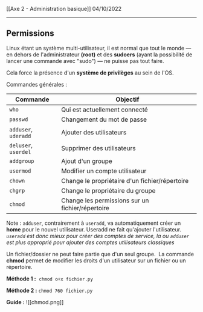 [[Axe 2 - Administration basique]]
04/10/2022
****
## Permissions

Linux étant un système multi-utilisateur, il est normal que tout le monde — en dehors de l'administrateur **(root)** et des **sudoers** (ayant la possibilité de lancer une commande avec "sudo") — ne puisse pas tout faire.

Cela force la présence d'un **système de privilèges** au sein de l'OS. 

Commandes générales :

| Commande             | Objectif                                         |
| -------------------- | ------------------------------------------------ |
| `who`                | Qui est actuellement connecté                    |
| `passwd`             | Changement du mot de passe                       |
| `adduser`, `uderadd` | Ajouter des utilisateurs                         |
| `deluser`, `userdel` | Supprimer des utilisateurs                       |
| `addgroup`           | Ajout d'un groupe                                |
| `usermod`            | Modifier un compte utilisateur                   |
| `chown`              | Change le propriétaire d'un fichier/répertoire   |
| `chgrp`              | Change le propriétaire du groupe                 |
| `chmod`              | Change les permissions sur un fichier/répertoire |

Note : `adduser`, contrairement à `useradd`, va automatiquement créer un **home** pour le nouvel utilisateur. Useradd ne fait qu'ajouter l'utilisateur.
	*`useradd` est donc mieux pour créer des comptes de service, la ou `adduser` est plus approprié pour ajouter des comptes utilisateurs classiques*


Un fichier/dossier ne peut faire partie que d'un seul groupe. 
La commande **chmod** permet de modifier les droits d'un utilisateur sur un fichier ou un répertoire. 

**Méthode 1 :** 
`chmod o+x fichier.py`

**Méthode 2 :**
`chmod 760 fichier.py`


**Guide :**
![[chmod.png]]
